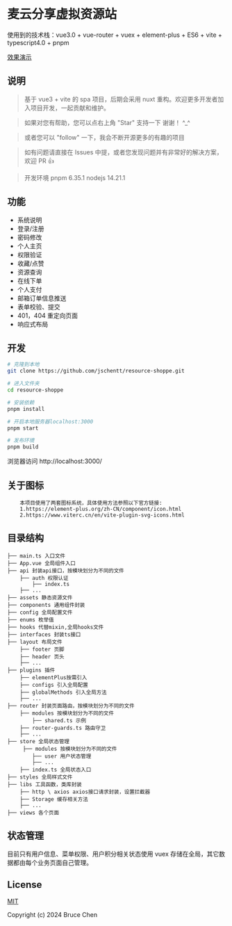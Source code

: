 # 麦云分享虚拟资源站

使用到的技术栈：vue3.0 + vue-router + vuex + element-plus + ES6 + vite + typescript4.0 + pnpm

[效果演示](https://maiyunshare.gitee.io/portal/#/resource/home)

## 说明

> 基于 vue3 + vite 的 spa 项目，后期会采用 nuxt 重构。欢迎更多开发者加入项目开发，一起贡献和维护。

> 如果对您有帮助，您可以点右上角 "Star" 支持一下 谢谢！ ^\_^

> 或者您可以 "follow" 一下，我会不断开源更多的有趣的项目

> 如有问题请直接在 Issues 中提，或者您发现问题并有非常好的解决方案，欢迎 PR 👍

> 开发环境 pnpm 6.35.1 nodejs 14.21.1

## 功能

- 系统说明
- 登录/注册
- 密码修改
- 个人主页
- 权限验证
- 收藏/点赞
- 资源查询
- 在线下单
- 个人支付
- 邮箱订单信息推送
- 表单校验、提交
- 401，404 重定向页面
- 响应式布局

## 开发

```bash
# 克隆到本地
git clone https://github.com/jschentt/resource-shoppe.git

# 进入文件夹
cd resource-shoppe

# 安装依赖
pnpm install

# 开启本地服务器localhost:3000
pnpm start

# 发布环境
pnpm build
```

浏览器访问 http://localhost:3000/

## 关于图标

```
    本项目使用了两套图标系统，具体使用方法参照以下官方链接:
    1.https://element-plus.org/zh-CN/component/icon.html
    2.https://www.viterc.cn/en/vite-plugin-svg-icons.html
```

## 目录结构

```shell
├── main.ts 入口文件
├── App.vue 全局组件入口
├── api 封装api接口，按模块划分为不同的文件
    ├── auth 权限认证
        ├── index.ts
    ├── ...
├── assets 静态资源文件
├── components 通用组件封装
├── config 全局配置文件
├── enums 枚举值
├── hooks 代替mixin,全局hooks文件
├── interfaces 封装ts接口
├── layout 布局文件
    ├── footer 页脚
    ├── header 页头
    ├── ...
├── plugins 插件
    ├── elementPlus按需引入
    ├── configs 引入全局配置
    ├── globalMethods 引入全局方法
    ├── ...
├── router 封装页面路由，按模块划分为不同的文件
    ├── modules 按模块划分为不同的文件
        ├── shared.ts 示例
    ├── router-guards.ts 路由守卫
    ├── ...
├── store 全局状态管理
     ├── modules 按模块划分为不同的文件
        ├── user 用户状态管理
        ├── ...
    ├── index.ts 全局状态入口
├── styles 全局样式文件
├── libs 工具函数，类库封装
    ├── http \ axios axios接口请求封装，设置拦截器
    ├── Storage 缓存相关方法
    ├── ...
├── views 各个页面

```

## 状态管理

目前只有用户信息、菜单权限、用户积分相关状态使用 vuex 存储在全局，其它数据都由每个业务页面自己管理。

## License

[MIT](http://opensource.org/licenses/MIT)

Copyright (c) 2024 Bruce Chen
